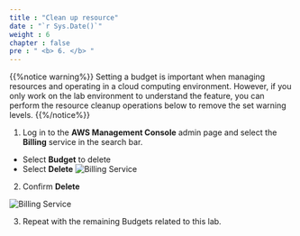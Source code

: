 ```yaml
---
title : "Clean up resource"
date : "`r Sys.Date()`"
weight : 6
chapter : false
pre : " <b> 6. </b> "
---
```


{{%notice warning%}}
Setting a budget is important when managing resources and operating in a cloud computing environment. However, if you only work on the lab environment to understand the feature, you can perform the resource cleanup operations below to remove the set warning levels.
{{%/notice%}}

1. Log in to the **AWS Management Console** admin page and select the **Billing** service in the search bar.

- Select **Budget** to delete
- Select **Delete**
![Billing Service](/images/5/0009.png?featherlight=false&width=90pc)

2. Confirm **Delete**

![Billing Service](/images/5/00010.png?featherlight=false&width=90pc)

3. Repeat with the remaining Budgets related to this lab.